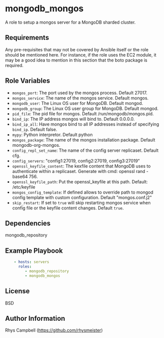 mongodb_mongos
==============

A role to setup a mongos server for a MongoDB sharded cluster.

Requirements
------------

Any pre-requisites that may not be covered by Ansible itself or the role should
be mentioned here. For instance, if the role uses the EC2 module, it may be a
good idea to mention in this section that the boto package is required.

Role Variables
--------------

* `mongos_port`: The port used by the mongos process. Default 27017.
* `mongos_service`: The name of the mongos service. Default mongos.
* `mongodb_user`: The Linux OS user for MongoDB. Default mongod.
* `mongodb_group`: The Linux OS user group for MongoDB. Default mongod.
* `pid_file`: The pid file for mongos. Default /run/mongodb/mongos.pid.
* `bind_ip`: The IP address mongos will bind to. Default 0.0.0.0.
* `bind_ip_all`: Have mongos bind to all IP addresses instead of specifying `bind_ip`. Default false.
* `mypy`: Python interpretor. Default python
* `mongos_package`: The name of the mongos installation package. Default mongodb-org-mongos.
* `config_repl_set_name`: The name of the config server replicaset. Default cfg.
* `config_servers`: "config1:27019, config2:27019, config3:27019"
* `openssl_keyfile_content`: The kexfile content that MongoDB uses to authenticate within a replicaset. Generate with cmd: openssl rand -base64 756.
* `openssl_keyfile_path`: Put the openssl_keyfile at this path. Default: /etc/keyfile
* `mongos_config_template`: If defined allows to override path to mongod config template with custom configuration. Default "mongos.conf.j2"
* `skip_restart`: If set to `true` will skip restarting mongos service when config file or the keyfile content changes. Default `true`.

Dependencies
------------

mongodb_repository

Example Playbook
----------------

```yaml
    - hosts: servers
      roles:
         - mongodb_repository
         - mongodb_mongos
```

License
-------

BSD

Author Information
------------------

Rhys Campbell (https://github.com/rhysmeister)
